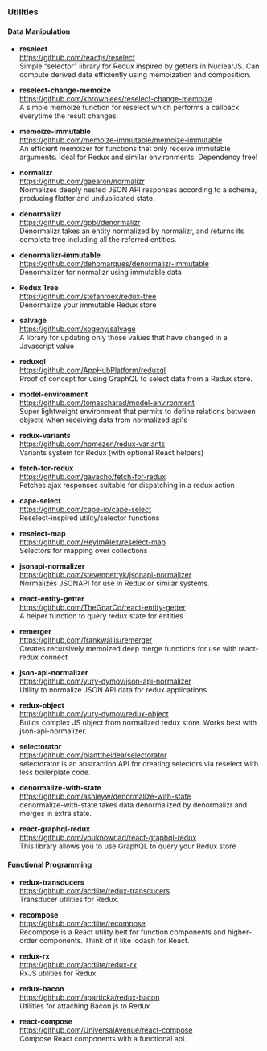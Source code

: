 ### Utilities


#### Data Manipulation
- **reselect**  
  https://github.com/reactjs/reselect  
  Simple “selector” library for Redux inspired by getters in NuclearJS.  Can compute derived data efficiently using memoization and composition.
  
- **reselect-change-memoize**  
  https://github.com/kbrownlees/reselect-change-memoize  
  A simple memoize function for reselect which performs a callback everytime the result changes.
  
- **memoize-immutable**  
  https://github.com/memoize-immutable/memoize-immutable  
  An efficient memoizer for functions that only receive immutable arguments. Ideal for Redux and similar environments.  Dependency free!
  
- **normalizr**  
  https://github.com/gaearon/normalizr  
  Normalizes deeply nested JSON API responses according to a schema, producing flatter and unduplicated state.
  
- **denormalizr**  
  https://github.com/gpbl/denormalizr  
  Denormalizr takes an entity normalized by normalizr, and returns its complete tree including all the referred entities.
  
- **denormalizr-immutable**  
  https://github.com/dehbmarques/denormalizr-immutable  
  Denormalizer for normalizr using immutable data
  
- **Redux Tree**  
  https://github.com/stefanroex/redux-tree  
  Denormalize your immutable Redux store
  
- **salvage**  
  https://github.com/xogeny/salvage  
  A library for updating only those values that have changed in a Javascript value
  
- **reduxql**  
  https://github.com/AppHubPlatform/reduxql  
  Proof of concept for using GraphQL to select data from a Redux store.
  
- **model-environment**  
  https://github.com/tomascharad/model-environment  
  Super lightweight environment that permits to define relations between objects when receiving data from normalized api's
  
- **redux-variants**  
  https://github.com/homezen/redux-variants  
  Variants system for Redux (with optional React helpers)
  
- **fetch-for-redux**  
  https://github.com/gavacho/fetch-for-redux  
  Fetches ajax responses suitable for dispatching in a redux action
  
- **cape-select**  
  https://github.com/cape-io/cape-select  
  Reselect-inspired utility/selector functions
  
- **reselect-map**  
  https://github.com/HeyImAlex/reselect-map  
  Selectors for mapping over collections
  
- **jsonapi-normalizer**  
  https://github.com/stevenpetryk/jsonapi-normalizer  
  Normalizes JSONAPI for use in Redux or similar systems.
  
- **react-entity-getter**  
  https://github.com/TheGnarCo/react-entity-getter  
  A helper function to query redux state for entities
  
- **remerger**  
  https://github.com/frankwallis/remerger  
  Creates recursively memoized deep merge functions for use with react-redux connect
  
- **json-api-normalizer**  
  https://github.com/yury-dymov/json-api-normalizer  
  Utility to normalize JSON API data for redux applications
  
- **redux-object**  
  https://github.com/yury-dymov/redux-object  
  Builds complex JS object from normalized redux store. Works best with json-api-normalizer.
  
- **selectorator**  
  https://github.com/planttheidea/selectorator  
  selectorator is an abstraction API for creating selectors via reselect with less boilerplate code.
  
- **denormalize-with-state**  
  https://github.com/ashleyw/denormalize-with-state  
  denormalize-with-state takes data denormalized by denormalizr and merges in extra state.
  
- **react-graphql-redux**  
  https://github.com/youknowriad/react-graphql-redux  
  This library allows you to use GraphQL to query your Redux store
  
  
#### Functional Programming
  
- **redux-transducers**  
  https://github.com/acdlite/redux-transducers  
  Transducer utilities for Redux.
  
- **recompose**  
  https://github.com/acdlite/recompose  
  Recompose is a React utility belt for function components and higher-order components. Think of it like lodash for React.
  
- **redux-rx**  
  https://github.com/acdlite/redux-rx  
  RxJS utilities for Redux.  
  
- **redux-bacon**  
  https://github.com/aparticka/redux-bacon  
  Utilities for attaching Bacon.js to Redux
  
- **react-compose**  
  https://github.com/UniversalAvenue/react-compose  
  Compose React components with a functional api.  
  
  
  
